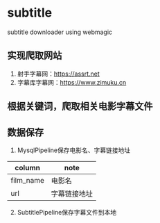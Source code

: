 # subtitle
subtitle downloader using webmagic 

## 实现爬取网站
1. 射手字幕网：https://assrt.net
2. 字幕库字幕网：https://www.zimuku.cn

## 根据关键词，爬取相关电影字幕文件

## 数据保存
1. MysqlPipeline保存电影名、字幕链接地址

column | note
---|---
film_name | 电影名
url | 字幕链接地址
2. SubtitlePipeline保存字幕文件到本地